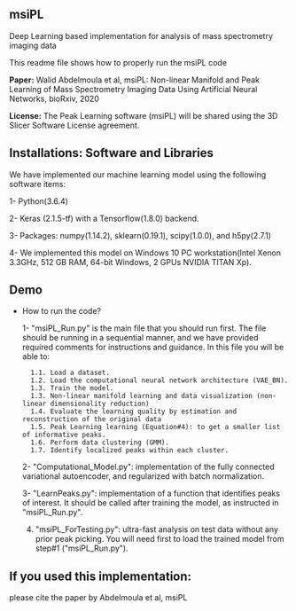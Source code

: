 **msiPL**
---------
Deep Learning based implementation for analysis of mass spectrometry imaging data

This readme file shows how to properly run the msiPL code 

**Paper:** Walid Abdelmoula et al, msiPL: Non-linear Manifold and Peak Learning of Mass Spectrometry Imaging Data Using Artificial Neural Networks, bioRxiv, 2020 

**License:** The Peak Learning software (msiPL) will be shared using the 3D Slicer Software License agreement.

**Installations: Software and Libraries** 
--------

We have implemented our machine learning model using the following software items:

1- Python(3.6.4)

2- Keras (2.1.5-tf) with a Tensorflow(1.8.0) backend.

3- Packages: numpy(1.14.2), sklearn(0.19.1), scipy(1.0.0), and h5py(2.7.1)

4- We implemented this model on Windows 10 PC workstation(Intel Xenon 3.3GHz, 512 GB RAM, 64-bit Windows, 2 GPUs NVIDIA TITAN Xp).
	
 Demo 
 ---------------
 
* How to run the code?

	1- "msiPL_Run.py" is the main file that you should run first. The file should be running in a sequential manner, and we have
	provided required comments for instructions and guidance. In this file you will be able to:
	
		1.1. Load a dataset.
		1.2. Load the computational neural network architecture (VAE_BN).
		1.3. Train the model.
		1.3. Non-linear manifold learning and data visualization (non-linear dimensionality reduction)
		1.4. Evaluate the learning quality by estimation and reconstruction of the original data
		1.5. Peak Learning learning (Equation#4): to get a smaller list of informative peaks.
		1.6. Perform data clustering (GMM).
		1.7. Identify localized peaks within each cluster.
		
	2- "Computational_Model.py": implementation of the fully connected variational autoencoder, and regularized
	    with batch normalization.
	
	3- "LearnPeaks.py": implementation of a function that identifies peaks of interest. 
		It should be called after training the model, as instructed in "msiPL_Run.py".
		
	4. "msiPL_ForTesting.py": ultra-fast analysis on test data without any prior peak picking.
		You will need first to load the trained model from step#1 ("msiPL_Run.py").

If you used this implementation:
------
please cite the paper by Abdelmoula et al, msiPL
